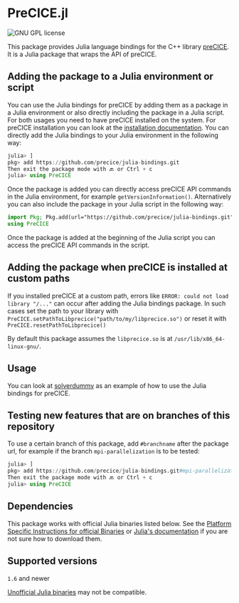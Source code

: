 # PreCICE.jl

<a style="text-decoration: none" href="https://github.com/precice/julia-bindings/blob/main/LICENSE" target="_blank">
    <img src="https://img.shields.io/github/license/precice/julia-bindings.svg" alt="GNU GPL license">
</a>

This package provides Julia language bindings for the C++ library [preCICE](https://github.com/precice/precice). It is a Julia package that wraps the API of preCICE.

## Adding the package to a Julia environment or script

You can use the Julia bindings for preCICE by adding them as a package in a Julia environment or also directly including the package in a Julia script. For both usages you need to have preCICE installed on the system. For preCICE installation you can look at the [installation documentation](https://precice.org/installation-overview.html). You can directly add the Julia bindings to your Julia environment in the following way:

```julia
julia> ]
pkg> add https://github.com/precice/julia-bindings.git 
Then exit the package mode with 🔙 or Ctrl + c
julia> using PreCICE
```

Once the package is added you can directly access preCICE API commands in the Julia environment, for example `getVersionInformation()`. Alternatively you can also include the package in your Julia script in the following way:

```julia
import Pkg; Pkg.add(url="https://github.com/precice/julia-bindings.git")
using PreCICE
```

Once the package is added at the beginning of the Julia script you can access the preCICE API commands in the script.

## Adding the package when preCICE is installed at custom paths

If you installed preCICE at a custom path, errors like ```ERROR: could not load library "/..."``` can occur after adding the Julia bindings package. In such cases set the path to your library with `PreCICE.setPathToLibprecice("path/to/my/libprecice.so")` or reset it with `PreCICE.resetPathToLibprecice()`

By default this package assumes the `libprecice.so` is at `/usr/lib/x86_64-linux-gnu/`.

## Usage

You can look at [solverdummy](https://github.com/precice/julia-bindings/tree/main/solverdummy) as an example of how to use the Julia bindings for preCICE.

## Testing new features that are on branches of this repository

To use a certain branch of this package, add `#branchname` after the package url, for example if the branch `mpi-parallelization` is to be tested:

```julia
julia> ]
pkg> add https://github.com/precice/julia-bindings.git#mpi-parallelization
Then exit the package mode with 🔙 or Ctrl + c
julia> using PreCICE
```

## Dependencies

This package works with official Julia binaries listed below. See the [Platform Specific Instructions for official Binaries](https://julialang.org/downloads/platform/)  or [Julia's documentation](https://docs.julialang.org/en/v1/manual/getting-started/) if you are not sure how to download them.

## Supported versions

`1.6` and newer

[Unofficial Julia binaries](https://julialang.org/downloads/platform/#platform_specific_instructions_for_unofficial_binaries) may not be compatible.
